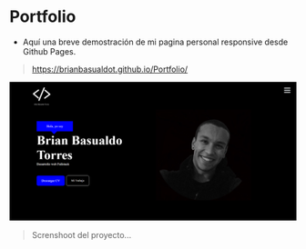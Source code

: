 # Portfolio

- Aquí una breve demostración de mi pagina personal responsive desde Github Pages.
> https://brianbasualdot.github.io/Portfolio/

![tumbail](./page1.png)
> Screnshoot del proyecto...
